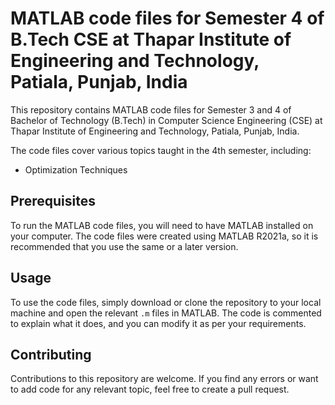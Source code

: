 # MATLAB code files for Semester 4 of B.Tech CSE at Thapar Institute of Engineering and Technology, Patiala, Punjab, India

This repository contains MATLAB code files for Semester 3 and 4 of Bachelor of Technology (B.Tech) in Computer Science Engineering (CSE) at Thapar Institute of Engineering and Technology, Patiala, Punjab, India.

The code files cover various topics taught in the 4th semester, including:
- Optimization Techniques

## Prerequisites
To run the MATLAB code files, you will need to have MATLAB installed on your computer. The code files were created using MATLAB R2021a, so it is recommended that you use the same or a later version.

## Usage
To use the code files, simply download or clone the repository to your local machine and open the relevant `.m` files in MATLAB. The code is commented to explain what it does, and you can modify it as per your requirements.

## Contributing
Contributions to this repository are welcome. If you find any errors or want to add code for any relevant topic, feel free to create a pull request.

